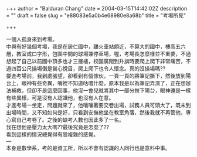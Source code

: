+++
author = "Balduran Chang"
date = 2004-03-15T14:42:02Z
description = ""
draft = false
slug = "e88083e5a0b4e68980e8a68b"
title = "考場所見"

+++


一個人孤身來到考場。  
 中興有好幾個考場，我是在居仁國中，離火車站頗近，不算大的國中，樓高五六層，教室成口字形，包圍中間的球場兼停車場，喔，考場長怎麼樣並不重要，不過想起了自己以前國中頂多也才三層樓，校園廣闊到升旗時要爬上爬下非常痛苦，不過四百公尺操場倒是賞心悅目，爬上爬下也令人懷念。真的沒操場嗎??  
 要進考場前，我到處張望，卻看到有個傢伙，一頁一頁的將筆記撕下，然後放到陽台上，眼神有些奇異，嘴裡不知道咕噥什麼，原本我是以為筆記弄濕了，正在想辦法補救，但卻不是這麼回事，他沒一會兒就將其中一部分推下陽台，眼神還是一樣有些異樣，可是沒有人認識他，也沒有人在意。  
 才進考場一坐定，問題就來了，他嚷嚷著要交卷出場，試務人員可頭大了，既未到出場時間，又不知如何是好，只看到安撫他坐在教室角落，然後我就不再管他，專心寫自己考卷了。之後的缺考人數也因此多了一名。  
 我在想他是壓力太大嗎??最後究竟是怎麼了??  
 看到這樣的情況總覺得有股複雜的感覺。  
 —  
 本身是數學系，考的是資工所，所以不會有認識的人同行也是意料中事。

